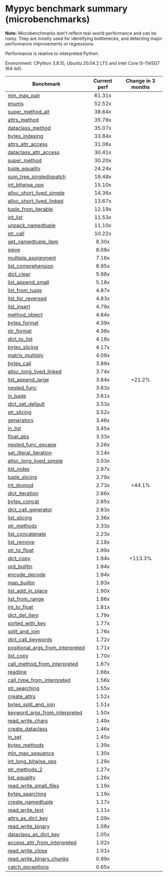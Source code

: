 # Mypyc benchmark summary (microbenchmarks)

**Note:** Microbenchmarks don't reflect real-world performance and can be noisy.
           They are mostly used for identifying bottlenecks, and detecting major performance
           improvements or regressions.

Performance is relative to interpreted Python.

Environment: CPython 3.8.10, Ubuntu 20.04.2 LTS and Intel Core i5-1145G7 (64-bit).

| Benchmark | Current perf | Change in 3 months |
| --- | :---: | :---: |
| [min_max_pair](benchmarks/min_max_pair.md) | 61.31x |  |
| [enums](benchmarks/enums.md) | 52.52x |  |
| [super_method_alt](benchmarks/super_method_alt.md) | 38.64x |  |
| [attrs_method](benchmarks/attrs_method.md) | 35.78x |  |
| [dataclass_method](benchmarks/dataclass_method.md) | 35.07x |  |
| [bytes_indexing](benchmarks/bytes_indexing.md) | 33.84x |  |
| [attrs_attr_access](benchmarks/attrs_attr_access.md) | 31.06x |  |
| [dataclass_attr_access](benchmarks/dataclass_attr_access.md) | 30.41x |  |
| [super_method](benchmarks/super_method.md) | 30.20x |  |
| [tuple_equality](benchmarks/tuple_equality.md) | 24.24x |  |
| [sum_tree_singledispatch](benchmarks/sum_tree_singledispatch.md) | 19.48x |  |
| [int_bitwise_ops](benchmarks/int_bitwise_ops.md) | 15.10x |  |
| [alloc_short_lived_simple](benchmarks/alloc_short_lived_simple.md) | 14.36x |  |
| [alloc_short_lived_linked](benchmarks/alloc_short_lived_linked.md) | 13.67x |  |
| [tuple_from_iterable](benchmarks/tuple_from_iterable.md) | 12.19x |  |
| [int_list](benchmarks/int_list.md) | 11.53x |  |
| [unpack_namedtuple](benchmarks/unpack_namedtuple.md) | 11.10x |  |
| [str_call](benchmarks/str_call.md) | 10.22x |  |
| [get_namedtuple_item](benchmarks/get_namedtuple_item.md) | 8.30x |  |
| [sieve](benchmarks/sieve.md) | 8.08x |  |
| [multiple_assignment](benchmarks/multiple_assignment.md) | 7.16x |  |
| [list_comprehension](benchmarks/list_comprehension.md) | 6.95x |  |
| [dict_clear](benchmarks/dict_clear.md) | 5.98x |  |
| [list_append_small](benchmarks/list_append_small.md) | 5.18x |  |
| [list_from_tuple](benchmarks/list_from_tuple.md) | 4.87x |  |
| [list_for_reversed](benchmarks/list_for_reversed.md) | 4.83x |  |
| [list_insert](benchmarks/list_insert.md) | 4.79x |  |
| [method_object](benchmarks/method_object.md) | 4.64x |  |
| [bytes_format](benchmarks/bytes_format.md) | 4.39x |  |
| [str_format](benchmarks/str_format.md) | 4.38x |  |
| [dict_to_list](benchmarks/dict_to_list.md) | 4.18x |  |
| [bytes_slicing](benchmarks/bytes_slicing.md) | 4.17x |  |
| [matrix_multiply](benchmarks/matrix_multiply.md) | 4.09x |  |
| [bytes_call](benchmarks/bytes_call.md) | 3.89x |  |
| [alloc_long_lived_linked](benchmarks/alloc_long_lived_linked.md) | 3.74x |  |
| [list_append_large](benchmarks/list_append_large.md) | 3.64x | +21.2% |
| [nested_func](benchmarks/nested_func.md) | 3.63x |  |
| [in_tuple](benchmarks/in_tuple.md) | 3.61x |  |
| [dict_set_default](benchmarks/dict_set_default.md) | 3.53x |  |
| [str_slicing](benchmarks/str_slicing.md) | 3.52x |  |
| [generators](benchmarks/generators.md) | 3.46x |  |
| [in_list](benchmarks/in_list.md) | 3.45x |  |
| [float_abs](benchmarks/float_abs.md) | 3.33x |  |
| [nested_func_escape](benchmarks/nested_func_escape.md) | 3.26x |  |
| [set_literal_iteration](benchmarks/set_literal_iteration.md) | 3.14x |  |
| [alloc_long_lived_simple](benchmarks/alloc_long_lived_simple.md) | 3.03x |  |
| [list_index](benchmarks/list_index.md) | 2.97x |  |
| [tuple_slicing](benchmarks/tuple_slicing.md) | 2.79x |  |
| [int_divmod](benchmarks/int_divmod.md) | 2.73x | +44.1% |
| [dict_iteration](benchmarks/dict_iteration.md) | 2.66x |  |
| [bytes_concat](benchmarks/bytes_concat.md) | 2.65x |  |
| [dict_call_generator](benchmarks/dict_call_generator.md) | 2.63x |  |
| [list_slicing](benchmarks/list_slicing.md) | 2.36x |  |
| [str_methods](benchmarks/str_methods.md) | 2.33x |  |
| [list_concatenate](benchmarks/list_concatenate.md) | 2.23x |  |
| [list_remove](benchmarks/list_remove.md) | 2.18x |  |
| [str_to_float](benchmarks/str_to_float.md) | 1.99x |  |
| [dict_copy](benchmarks/dict_copy.md) | 1.94x | +113.3% |
| [ord_builtin](benchmarks/ord_builtin.md) | 1.94x |  |
| [encode_decode](benchmarks/encode_decode.md) | 1.94x |  |
| [map_builtin](benchmarks/map_builtin.md) | 1.93x |  |
| [list_add_in_place](benchmarks/list_add_in_place.md) | 1.90x |  |
| [list_from_range](benchmarks/list_from_range.md) | 1.86x |  |
| [int_to_float](benchmarks/int_to_float.md) | 1.81x |  |
| [dict_del_item](benchmarks/dict_del_item.md) | 1.79x |  |
| [sorted_with_key](benchmarks/sorted_with_key.md) | 1.77x |  |
| [split_and_join](benchmarks/split_and_join.md) | 1.76x |  |
| [dict_call_keywords](benchmarks/dict_call_keywords.md) | 1.72x |  |
| [positional_args_from_interpreted](benchmarks/positional_args_from_interpreted.md) | 1.71x |  |
| [list_copy](benchmarks/list_copy.md) | 1.70x |  |
| [call_method_from_interpreted](benchmarks/call_method_from_interpreted.md) | 1.67x |  |
| [readline](benchmarks/readline.md) | 1.66x |  |
| [call_type_from_interpreted](benchmarks/call_type_from_interpreted.md) | 1.56x |  |
| [str_searching](benchmarks/str_searching.md) | 1.55x |  |
| [create_attrs](benchmarks/create_attrs.md) | 1.52x |  |
| [bytes_split_and_join](benchmarks/bytes_split_and_join.md) | 1.51x |  |
| [keyword_args_from_interpreted](benchmarks/keyword_args_from_interpreted.md) | 1.50x |  |
| [read_write_chars](benchmarks/read_write_chars.md) | 1.49x |  |
| [create_dataclass](benchmarks/create_dataclass.md) | 1.46x |  |
| [in_set](benchmarks/in_set.md) | 1.45x |  |
| [bytes_methods](benchmarks/bytes_methods.md) | 1.39x |  |
| [min_max_sequence](benchmarks/min_max_sequence.md) | 1.30x |  |
| [int_long_bitwise_ops](benchmarks/int_long_bitwise_ops.md) | 1.29x |  |
| [str_methods_2](benchmarks/str_methods_2.md) | 1.27x |  |
| [list_equality](benchmarks/list_equality.md) | 1.26x |  |
| [read_write_small_files](benchmarks/read_write_small_files.md) | 1.19x |  |
| [bytes_searching](benchmarks/bytes_searching.md) | 1.19x |  |
| [create_namedtuple](benchmarks/create_namedtuple.md) | 1.17x |  |
| [read_write_text](benchmarks/read_write_text.md) | 1.11x |  |
| [attrs_as_dict_key](benchmarks/attrs_as_dict_key.md) | 1.09x |  |
| [read_write_binary](benchmarks/read_write_binary.md) | 1.08x |  |
| [dataclass_as_dict_key](benchmarks/dataclass_as_dict_key.md) | 1.05x |  |
| [access_attr_from_interpreted](benchmarks/access_attr_from_interpreted.md) | 1.02x |  |
| [read_write_close](benchmarks/read_write_close.md) | 1.01x |  |
| [read_write_binary_chunks](benchmarks/read_write_binary_chunks.md) | 0.99x |  |
| [catch_exceptions](benchmarks/catch_exceptions.md) | 0.65x |  |
